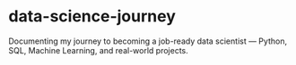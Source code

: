 # data-science-journey
Documenting my journey to becoming a job-ready data scientist — Python, SQL, Machine Learning, and real-world projects.
